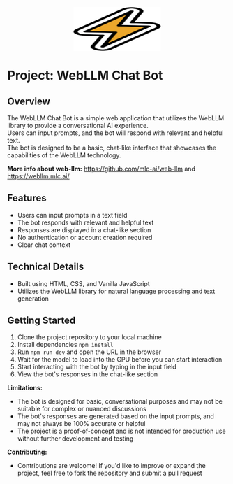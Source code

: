 <div class="header">
    <img src="public/logos/lightning.svg" width="200" height="100" />
</div>

<style>
    .header {
        display: flex;
        justify-content: center;
        width: 100%;
    }
</style>

# Project: WebLLM Chat Bot

## Overview

The WebLLM Chat Bot is a simple web application that utilizes the WebLLM library to provide a conversational AI experience.  
Users can input prompts, and the bot will respond with relevant and helpful text.\
The bot is designed to be a basic, chat-like interface that showcases the capabilities of the WebLLM technology.

**More info about web-llm:** https://github.com/mlc-ai/web-llm and https://webllm.mlc.ai/

## Features

* Users can input prompts in a text field
* The bot responds with relevant and helpful text
* Responses are displayed in a chat-like section
* No authentication or account creation required
* Clear chat context

## Technical Details
* Built using HTML, CSS, and Vanilla JavaScript
* Utilizes the WebLLM library for natural language processing and text generation

## Getting Started
1. Clone the project repository to your local machine
2. Install dependencies `npm install`
3. Run `npm run dev` and open the URL in the browser
4. Wait for the model to load into the GPU before you can start interaction
5. Start interacting with the bot by typing in the input field
6. View the bot's responses in the chat-like section

**Limitations:**
* The bot is designed for basic, conversational purposes and may not be suitable for complex or nuanced discussions
* The bot's responses are generated based on the input prompts, and may not always be 100% accurate or helpful
* The project is a proof-of-concept and is not intended for production use without further development and testing

**Contributing:**
* Contributions are welcome! If you'd like to improve or expand the project, feel free to fork the repository and submit a pull request